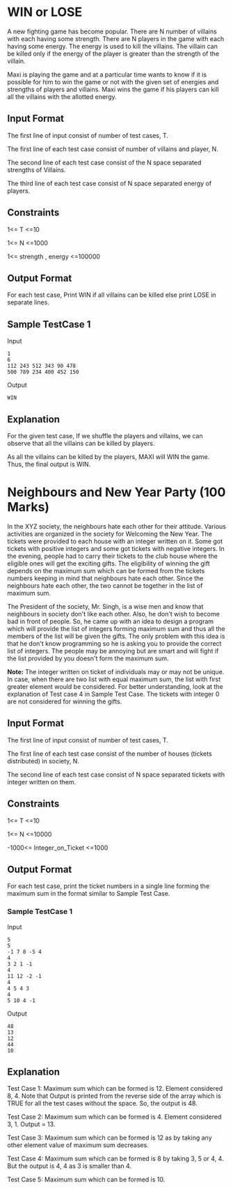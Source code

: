 # WIN or LOSE
A new fighting game has become popular. There are N number of villains with each having some strength. There are N players in the game with each having some energy. The energy is used to kill the villains. The villain can be killed only if the energy of the player is greater than the strength of the villain. 

Maxi is playing the game and at a particular time wants to know if it is possible for him to win the game or not with the given set of energies and strengths of players and villains. Maxi wins the game if his players can kill all the villains with the allotted energy.

## Input Format
The first line of input consist of number of test cases, T.

The first line of each test case consist of number of villains and player, N.

The second line of each test case consist of the N space separated strengths of Villains.

The third line of each test case consist of N space separated energy of players.

## Constraints
1<= T <=10

1<= N <=1000

1<= strength , energy <=100000

## Output Format
For each test case, Print WIN if all villains can be killed else print LOSE in separate lines.

## Sample TestCase 1
Input
```
1
6
112 243 512 343 90 478 
500 789 234 400 452 150
```

Output
```
WIN
```

## Explanation

For the given test case, If we shuffle the players and villains, we can observe that all the villains can be killed by players.



As all the villains can be killed by the players, MAXI will WIN the game. Thus, the final output is WIN.


# Neighbours and New Year Party (100 Marks)
In the XYZ society, the neighbours hate each other for their attitude. Various activities are organized in the society for Welcoming the New Year. The tickets were provided to each house with an integer written on it. Some got tickets with positive integers and some got tickets with negative integers. In the evening, people had to carry their tickets to the club house where the eligible ones will get the exciting gifts. The eligibility of winning the gift depends on the maximum sum which can be formed from the tickets numbers keeping in mind that neighbours hate each other. Since the neighbours hate each other, the two cannot be together in the list of maximum sum. 

The President of the society, Mr. Singh, is a wise men and know that neighbours in society don't like each other. Also, he don't wish to become bad in front of people. So, he came up with an idea to design a program which will provide the list of integers forming maximum sum and thus all the members of the list will be given the gifts. The only problem with this idea is that he don't know programming so he is asking you to provide the correct list of integers. The people may be annoying but are smart and will fight if the list provided by you doesn't form the maximum sum.

**Note:** The integer written on ticket of individuals may or may not be unique. In case, when there are two list with equal maximum sum, the list with first greater element would be considered. For better understanding, look at the explanation of Test case 4 in Sample Test Case. The tickets with integer 0 are not considered for winning the gifts.

## Input Format
The first line of input consist of number of test cases, T.

The first line of each test case consist of the number of houses (tickets distributed) in society, N.

The second line of each test case consist of N space separated tickets with integer written on them.

## Constraints
1<= T <=10

1<= N <=10000

-1000<= Integer_on_Ticket <=1000

## Output Format
For each test case, print the ticket numbers in a single line forming the maximum sum in the format similar to Sample Test Case.

### Sample TestCase 1
Input
```
5
5
-1 7 8 -5 4 
4
3 2 1 -1 
4 
11 12 -2 -1 
4
4 5 4 3 
4
5 10 4 -1
```
Output
```
48
13
12
44
10
```
## Explanation
Test Case 1: Maximum sum which can be formed is 12. Element considered 8, 4. Note that Output is printed from the reverse side of the array which is TRUE for all the test cases without the space. So, the output is 48.

Test Case 2: Maximum sum which can be formed is 4. Element considered 3, 1. Output = 13.

Test Case 3: Maximum sum which can be formed is 12 as by taking any other element value of maximum sum decreases.

Test Case 4: Maximum sum which can be formed is 8 by taking 3, 5 or 4, 4. But the output is 4, 4 as 3 is smaller than 4.

Test Case 5: Maximum sum which can be formed is 10.
